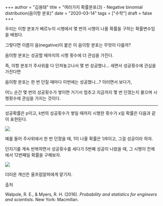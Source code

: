 +++
author = "김용태"
title = "여러가지 확률분포(3) - Negative binomial distribution(음이항 분포)"
date = "2020-03-14"
tags = ["수학"]
draft = false
+++

우리는 이항 분포가 베르누이 시행에서 몇 번의 시행이 나올 확률을 구하는 확률변수임을 배웠다.

그렇다면 이름이 음(negative)이 붙은 이 음이항 분포는 무엇이 다를까?



음이항 분포는 성공할 때까지의 시행 횟수에 더 관심을 가진다.

즉, 이항 분포가 주사위를 다 던져놓고나서 몇 번 성공했나... 세면서 성공횟수에 관심을 가진다면

음이항 분포는 한 번 던질 때마다 이번에는 성공했나...? 이러면서 보다가,

어느 순간 몇 번의 성공횟수가 쌓이면 거기서 멈추고 지금까지 몇 번 던졌는지 물으며 시행횟수에 관심을 가지는 것이다.

---

성공확률은 p이고, k번의 성공횟수가 쌓일 때까지 시행한 횟수가 x일 확률은 다음과 같이 표현된다.

![](https://cdn.hashnode.com/res/hashnode/image/upload/v1681690771091/271a5d52-451c-4067-888b-05467c958728.png)

예를 들어 주사위에서 한 번 던졌을 때, 1이 나올 확률은 1/6이고, 그걸 성공이라 하자.

던지기를 계속 반복하면서 성공횟수를 세다가 5번째 성공이 나왔을 때, 그 시행이 전체에서 12번째일 확률을 구해보자.

![](https://cdn.hashnode.com/res/hashnode/image/upload/v1681690780953/640cd5a4-a4d5-4a77-a65d-3b8f26996b15.png)

더러운 계산은 울프럼알파에게 맡기자.



출처

Walpole, R. E., & Myers, R. H. (2016). *Probability and statistics for engineers and scientists*. New York: Macmillan.
